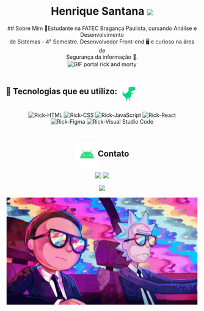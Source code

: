 <h1 align="center"> Henrique Santana <img align="center" src="https://cdn-icons-png.flaticon.com/512/3242/3242257.png" width="70"/></h1>


<div align="center">
  ## Sobre Mim
  📕Estudante na FATEC Bragança Paulista, cursando Análise e Desenvolvimento</br> de Sistemas - 4° Semestre. Desenvolvedor Front-end 🖥 e curioso na área de</br> Segurança da informação 🔐.
</div>

<div align="center">
  <img align="center" alt="GIF portal rick and morty" src="./portalRickAndMorty.gif"/>
</div>




  
## 🚀 Tecnologias que eu utilizo: <img align="center" alt="gif do t-rex da google com coração" src="https://github.com/rick-silva/rick-silva/blob/main/giphyRex.gif?raw=true" width="70">
<div align="center">
  <img alt="Rick-HTML" src="https://img.shields.io/badge/HTML5-E34F26?style=for-the-badge&logo=html5&logoColor=white" />
  <img alt="Rick-CSS" src="https://img.shields.io/badge/CSS3-1572B6?style=for-the-badge&logo=css3&logoColor=white" />
  <img alt="Rick-JavaScript" src="https://img.shields.io/badge/JavaScript-323330?style=for-the-badge&logo=javascript&logoColor=F7DF1E" />
  <img alt="Rick-React" src="https://img.shields.io/badge/React-20232A?style=for-the-badge&logo=react&logoColor=61DAFB" />
  <br />
  <img alt="Rick-Figma" src="https://img.shields.io/badge/Figma-F24E1E?style=for-the-badge&logo=figma&logoColor=white" />
  <img alt="Rick-Visual Studio Code" src="https://img.shields.io/badge/Visual_Studio_Code-0078D4?style=for-the-badge&logo=visual%20studio%20code&logoColor=white" />
</div>
<br>




<div align="center">
  <h2 align="center"><img align="center" alt="gif android mobile" src="https://github.com/rick-silva/rick-silva/blob/main/giphyAndroid.gif?raw=true" width="60">Contato </h2>
  <a href="https://www.linkedin.com/in/henrique-santana-445357198" target="_blank"><img src="https://img.shields.io/badge/LinkedIn-0077B5?style=for-the-badge&logo=linkedin&logoColor=white" target="_blank"></a>
  <a href="#"><img src="https://img.shields.io/badge/Discord-7289DA?style=for-the-badge&logo=discord&logoColor=white"/></a>

  <a href="#"><img src="https://img.shields.io/badge/Microsoft_Outlook-0078D4?style=for-the-badge&logo=microsoft-outlook&logoColor=white"/></a>
</div>

<div align="center">
  <img alt="GIF rick and morty" src="./rickAndMorty.gif" width="500" />
</div>


